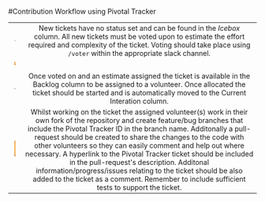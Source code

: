 #Contribution Workflow using Pivotal Tracker

|               |               |
| ------------- |:-------------:|
| <img src="images/pt_none_button.png">    | New tickets have no status set and can be found in the *Icebox* column. All new tickets must be voted upon to estimate the effort required and complexity of the ticket.  Voting should take place using `/voter` within the appropriate slack channel. |
| <img src="images/pt_down_arrow_small.png"> |       |
| <img src="images/pt_start_button.png"> | Once voted on and an estimate assigned the ticket is available in the Backlog column to be assigned to a volunteer.   Once allocated the ticket should be started and is automatically moved to the Current Interation column.|
| <img src="images/pt_down_arrow_long.png"> | Whilst working on the ticket the assigned volunteer(s) work in their own fork of the repository and create feature/bug branches that include the Pivotal Tracker ID in the branch name. Additonally a pull-request should be created to share the changes to the code with other volunteers so they can easily comment and help out where necessary.  A hyperlink to the  Pivotal Tracker ticket should be included in the pull-request's description. Additonal information/progress/issues relating to the ticket should be also added to the ticket as a comment. Remember to include sufficient tests to support the ticket.|
